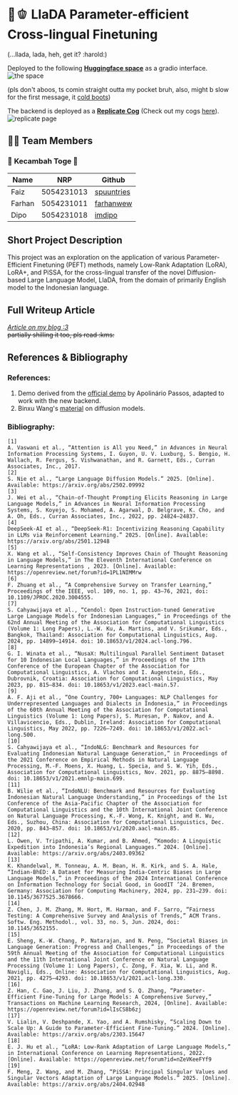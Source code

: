 # 🦙🫑 **LlaDA Parameter-efficient Cross-lingual Finetuning**

(...llada, lada, heh, get it? :harold:)

Deployed to the following [**Huggingface space**](https://spuun-llada-8b-kcv.hf.space/) as a gradio interface.  
![the space](https://files.catbox.moe/sayh5d.png)

(pls don't aboos, ts comin straight outta my pocket bruh, also, might b slow for the first message, it [cold boots](https://replicate.com/docs/reference/how-does-replicate-work#cold-boots))

The backend is deployed as a [**Replicate Cog**](https://replicate.com/spuuntries/llada-8b-kcv) (Check out my cogs [here](https://github.com/spuuntries/rp-cogs)).
![replicate page](https://files.catbox.moe/cg7yov.png)

## 👯‍♀️ **Team Members**

### 🌿 **Kecambah Toge** 🌱

| Name   | NRP        | Github                                      |
| ------ | ---------- | ------------------------------------------- |
| Faiz   | 5054231013 | [spuuntries](https://github.com/spuuntries) |
| Farhan | 5054231011 | [farhanwew](https://github.com/farhanwew)   |
| Dipo   | 5054231018 | [imdipo](https://github.com/imdipo)         |

## **Short Project Description**

This project was an exploration on the application of various Parameter-Efficient Finetuning (PEFT) methods, namely Low-Rank Adaptation (LoRA), LoRA+, and PiSSA, for the cross-lingual transfer of the novel Diffusion-based Large Language Model, LlaDA, from the domain of primarily English model to the Indonesian language.

## **Full Writeup Article**

[_Article on my blog :3_](https://www.spuun.art/blog/llada-peft/lada-en)  
~~partially shilling it too, pls read :kms:~~

## **References & Bibliography**

### References:

1. Demo derived from the [official demo](https://huggingface.co/spaces/multimodalart/LLaDA) by Apolinário Passos, adapted to work with the new backend.
2. Binxu Wang's [material](https://scholar.harvard.edu/binxuw/classes/machine-learning-scratch/materials/foundation-diffusion-generative-models) on diffusion models.

### Bibliography:

```
[1]
A. Vaswani et al., “Attention is All you Need,” in Advances in Neural Information Processing Systems, I. Guyon, U. V. Luxburg, S. Bengio, H. Wallach, R. Fergus, S. Vishwanathan, and R. Garnett, Eds., Curran Associates, Inc., 2017.
[2]
S. Nie et al., “Large Language Diffusion Models.” 2025. [Online]. Available: https://arxiv.org/abs/2502.09992
[3]
J. Wei et al., “Chain-of-Thought Prompting Elicits Reasoning in Large Language Models,” in Advances in Neural Information Processing Systems, S. Koyejo, S. Mohamed, A. Agarwal, D. Belgrave, K. Cho, and A. Oh, Eds., Curran Associates, Inc., 2022, pp. 24824–24837.
[4]
DeepSeek-AI et al., “DeepSeek-R1: Incentivizing Reasoning Capability in LLMs via Reinforcement Learning.” 2025. [Online]. Available: https://arxiv.org/abs/2501.12948
[5]
X. Wang et al., “Self-Consistency Improves Chain of Thought Reasoning in Language Models,” in The Eleventh International Conference on Learning Representations , 2023. [Online]. Available: https://openreview.net/forum?id=1PL1NIMMrw
[6]
F. Zhuang et al., “A Comprehensive Survey on Transfer Learning,” Proceedings of the IEEE, vol. 109, no. 1, pp. 43–76, 2021, doi: 10.1109/JPROC.2020.3004555.
[7]
S. Cahyawijaya et al., “Cendol: Open Instruction-tuned Generative Large Language Models for Indonesian Languages,” in Proceedings of the 62nd Annual Meeting of the Association for Computational Linguistics (Volume 1: Long Papers), L.-W. Ku, A. Martins, and V. Srikumar, Eds., Bangkok, Thailand: Association for Computational Linguistics, Aug. 2024, pp. 14899–14914. doi: 10.18653/v1/2024.acl-long.796.
[8]
G. I. Winata et al., “NusaX: Multilingual Parallel Sentiment Dataset for 10 Indonesian Local Languages,” in Proceedings of the 17th Conference of the European Chapter of the Association for Computational Linguistics, A. Vlachos and I. Augenstein, Eds., Dubrovnik, Croatia: Association for Computational Linguistics, May 2023, pp. 815–834. doi: 10.18653/v1/2023.eacl-main.57.
[9]
A. F. Aji et al., “One Country, 700+ Languages: NLP Challenges for Underrepresented Languages and Dialects in Indonesia,” in Proceedings of the 60th Annual Meeting of the Association for Computational Linguistics (Volume 1: Long Papers), S. Muresan, P. Nakov, and A. Villavicencio, Eds., Dublin, Ireland: Association for Computational Linguistics, May 2022, pp. 7226–7249. doi: 10.18653/v1/2022.acl-long.500.
[10]
S. Cahyawijaya et al., “IndoNLG: Benchmark and Resources for Evaluating Indonesian Natural Language Generation,” in Proceedings of the 2021 Conference on Empirical Methods in Natural Language Processing, M.-F. Moens, X. Huang, L. Specia, and S. W. Yih, Eds., Association for Computational Linguistics, Nov. 2021, pp. 8875–8898. doi: 10.18653/v1/2021.emnlp-main.699.
[11]
B. Wilie et al., “IndoNLU: Benchmark and Resources for Evaluating Indonesian Natural Language Understanding,” in Proceedings of the 1st Conference of the Asia-Pacific Chapter of the Association for Computational Linguistics and the 10th International Joint Conference on Natural Language Processing, K.-F. Wong, K. Knight, and H. Wu, Eds., Suzhou, China: Association for Computational Linguistics, Dec. 2020, pp. 843–857. doi: 10.18653/v1/2020.aacl-main.85.
[12]
L. Owen, V. Tripathi, A. Kumar, and B. Ahmed, “Komodo: A Linguistic Expedition into Indonesia’s Regional Languages.” 2024. [Online]. Available: https://arxiv.org/abs/2403.09362
[13]
K. Khandelwal, M. Tonneau, A. M. Bean, H. R. Kirk, and S. A. Hale, “Indian-BhED: A Dataset for Measuring India-Centric Biases in Large Language Models,” in Proceedings of the 2024 International Conference on Information Technology for Social Good, in GoodIT ’24. Bremen, Germany: Association for Computing Machinery, 2024, pp. 231–239. doi: 10.1145/3677525.3678666.
[14]
Z. Chen, J. M. Zhang, M. Hort, M. Harman, and F. Sarro, “Fairness Testing: A Comprehensive Survey and Analysis of Trends,” ACM Trans. Softw. Eng. Methodol., vol. 33, no. 5, Jun. 2024, doi: 10.1145/3652155.
[15]
E. Sheng, K.-W. Chang, P. Natarajan, and N. Peng, “Societal Biases in Language Generation: Progress and Challenges,” in Proceedings of the 59th Annual Meeting of the Association for Computational Linguistics and the 11th International Joint Conference on Natural Language Processing (Volume 1: Long Papers), C. Zong, F. Xia, W. Li, and R. Navigli, Eds., Online: Association for Computational Linguistics, Aug. 2021, pp. 4275–4293. doi: 10.18653/v1/2021.acl-long.330.
[16]
Z. Han, C. Gao, J. Liu, J. Zhang, and S. Q. Zhang, “Parameter-Efficient Fine-Tuning for Large Models: A Comprehensive Survey,” Transactions on Machine Learning Research, 2024, [Online]. Available: https://openreview.net/forum?id=lIsCS8b6zj
[17]
V. Lialin, V. Deshpande, X. Yao, and A. Rumshisky, “Scaling Down to Scale Up: A Guide to Parameter-Efficient Fine-Tuning.” 2024. [Online]. Available: https://arxiv.org/abs/2303.15647
[18]
E. J. Hu et al., “LoRA: Low-Rank Adaptation of Large Language Models,” in International Conference on Learning Representations, 2022. [Online]. Available: https://openreview.net/forum?id=nZeVKeeFYf9
[19]
F. Meng, Z. Wang, and M. Zhang, “PiSSA: Principal Singular Values and Singular Vectors Adaptation of Large Language Models.” 2025. [Online]. Available: https://arxiv.org/abs/2404.02948
```

